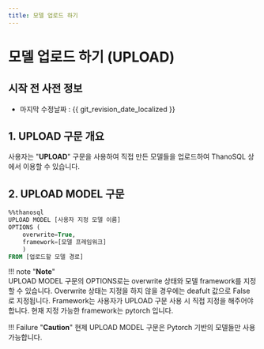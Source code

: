 ```yaml
---
title: 모델 업로드 하기 
---
```


# __모델 업로드 하기 (UPLOAD)__

## 시작 전 사전 정보

- 마지막 수정날짜 : {{ git_revision_date_localized }}

## __1. UPLOAD 구문 개요__

사용자는 "__UPLOAD__" 구문을 사용하여 직접 만든 모델들을 업로드하여 ThanoSQL 상에서 이용할 수 있습니다. 

## __2. UPLOAD MODEL 구문__
```sql
%%thanosql
UPLOAD MODEL [사용자 지정 모델 이름] 
OPTIONS (
    overwrite=True, 
    framework=[모델 프레임워크]
    ) 
FROM [업로드할 모델 경로]
```

!!! note "__Note__"     
    UPLOAD MODEL 구문의 OPTIONS로는 overwrite 상태와 모델 framework를 지정할 수 있습니다. Overwrite 상태는 지정을 하지 않을 경우에는 deafult 값으로 False 로 지정됩니다. Framework는 사용자가 UPLOAD 구문 사용 시 직접 지정을 해주어야 합니다. 현재 지정 가능한 framework는 pytorch 입니다.
    
!!! Failure "__Caution__"
    현제 UPLOAD MODEL 구문은 Pytorch 기반의 모델들만 사용 가능합니다. 
